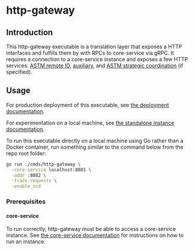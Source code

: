 # http-gateway

## Introduction

This http-gateway executable is a translation layer that exposes a HTTP interfaces and fulfills them by with RPCs to core-service via gRPC.  It requires a connection to a core-service instance and exposes a few HTTP services: [ASTM remote ID](../../interfaces/rid), [auxiliary](../../pkg/api/v1/auxpb/aux_service.proto), and [ASTM strategic coordination](../../interfaces/astm-utm/Protocol) (if specified).

## Usage

For production deployment of this executable, see [the deployment documentation](../../build/README.md).

For experimentation on a local machine, see [the standalone instance documentation](../../build/dev/standalone_instance.md).

To run this executable directly on a local machine using Go rather than a Docker container, run something similar to the command below from the repo root folder:

```bash
go run ./cmds/http-gateway \
  -core-service localhost:8081 \
  -addr :8082 \
  -trace-requests \
  -enable_scd
```

### Prerequisites

#### core-service

To run correctly, http-gateway must be able to access a core-service instance.  See [the core-service documentation](../core-service/README.md) for instructions on how to run an instance.
